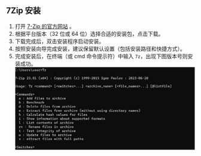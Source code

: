 ## 7Zip 安装
1. 打开 [7-Zip 的官方网站](https://www.7-zip.org/) 。
2. 根据平台版本（32 位或 64 位）选择合适的安装包，点击下载。
3. 下载完成后，双击安装程序启动安装。
4. 按照安装向导完成安装，建议保留默认设置（包括安装路径和快捷方式）。
5. 完成安装后，在终端（或 cmd 命令提示符）中输入 `7z`，出现下图版本号则安装成功。
![](../img/build/run_7zip.jpg)
